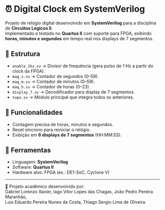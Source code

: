 # ⏰ Digital Clock em SystemVerilog

Projeto de relógio digital desenvolvido em **SystemVerilog** para a disciplina de **Circuitos Lógicos II**.  
Implementado e testado no **Quartus II** com suporte para FPGA, exibindo **horas, minutos e segundos** em tempo real nos displays de 7 segmentos.

## 📌 Estrutura
- `enable_1hz.sv` → Divisor de frequência (gera pulso de 1 Hz a partir do clock da FPGA).  
- `maq_s.sv` → Contador de segundos (0–59).  
- `maq_m.sv` → Contador de minutos (0–59).  
- `maq_h.sv` → Contador de horas (0–23).  
- `display_7.sv` → Decodificador para display de 7 segmentos.  
- `topo.sv` → Módulo principal que integra todos os anteriores.

## 🚀 Funcionalidades
- Contagem precisa de horas, minutos e segundos.  
- Reset síncrono para reiniciar o relógio.  
- Exibição em **6 displays de 7 segmentos** (HH:MM:SS).  

## 🔧 Ferramentas
- Linguagem: **SystemVerilog**  
- Software: **Quartus II**  
- Hardware alvo: FPGA (ex.: DE1-SoC, Cyclone V)  

---

📖 Projeto acadêmico desenvolvido por:  
Gabriel Lorenzo Xavier, Iago Vitor Lopes das Chagas, João Pedro Pereira Maranhão,  
Luis Eduardo Pereira Nunes da Costa, Thiago Sergio Lima de Oliveira. 
